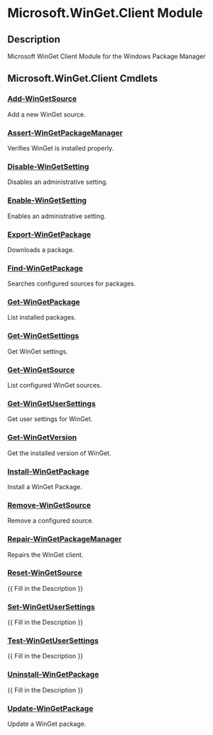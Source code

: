 ﻿---
Module Name: Microsoft.WinGet.Client
Module Guid: e11157e2-cd24-4250-83b8-c6654ea4926a
Download Help Link: 
Help Version: 1.8.0
Locale: en-US
---

# Microsoft.WinGet.Client Module
## Description
Microsoft WinGet Client Module for the Windows Package Manager

## Microsoft.WinGet.Client Cmdlets
### [Add-WinGetSource](Add-WinGetSource.md)
Add a new WinGet source.

### [Assert-WinGetPackageManager](Assert-WinGetPackageManager.md)
Verifies WinGet is installed properly.

### [Disable-WinGetSetting](Disable-WinGetSetting.md)
Disables an administrative setting.

### [Enable-WinGetSetting](Enable-WinGetSetting.md)
Enables an administrative setting.

### [Export-WinGetPackage](Export-WinGetPackage.md)
Downloads a package.

### [Find-WinGetPackage](Find-WinGetPackage.md)
Searches configured sources for packages.

### [Get-WinGetPackage](Get-WinGetPackage.md)
List installed packages.

### [Get-WinGetSettings](Get-WinGetSettings.md)
Get WinGet settings.

### [Get-WinGetSource](Get-WinGetSource.md)
List configured WinGet sources.

### [Get-WinGetUserSettings](Get-WinGetUserSettings.md)
Get user settings for WinGet.

### [Get-WinGetVersion](Get-WinGetVersion.md)
Get the installed version of WinGet.

### [Install-WinGetPackage](Install-WinGetPackage.md)
Install a WinGet Package.

### [Remove-WinGetSource](Remove-WinGetSource.md)
Remove a configured source.

### [Repair-WinGetPackageManager](Repair-WinGetPackageManager.md)
Repairs the WinGet client.

### [Reset-WinGetSource](Reset-WinGetSource.md)
{{ Fill in the Description }}

### [Set-WinGetUserSettings](Set-WinGetUserSettings.md)
{{ Fill in the Description }}

### [Test-WinGetUserSettings](Test-WinGetUserSettings.md)
{{ Fill in the Description }}

### [Uninstall-WinGetPackage](Uninstall-WinGetPackage.md)
{{ Fill in the Description }}

### [Update-WinGetPackage](Update-WinGetPackage.md)
Update a WinGet package.

